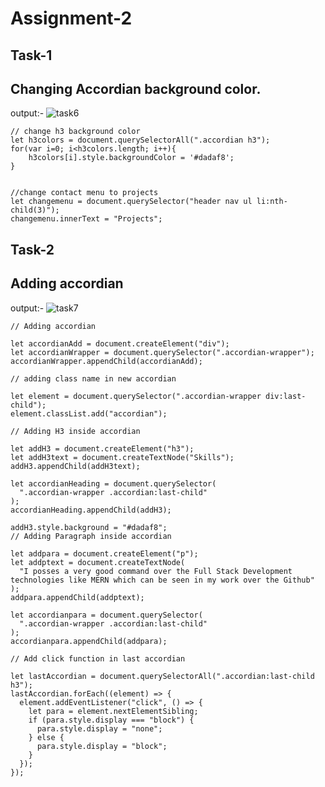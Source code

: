 # Assignment-2

## Task-1
## Changing Accordian background color.

output:-
![task6](https://user-images.githubusercontent.com/119742317/216393876-ff7edbe0-5fda-4940-a942-be3f224cf933.png)
```
// change h3 background color
let h3colors = document.querySelectorAll(".accordian h3");
for(var i=0; i<h3colors.length; i++){
    h3colors[i].style.backgroundColor = '#dadaf8';
}


//change contact menu to projects
let changemenu = document.querySelector("header nav ul li:nth-child(3)");
changemenu.innerText = "Projects";
```
## Task-2
## Adding accordian
output:-
![task7](https://user-images.githubusercontent.com/119742317/216396287-985ac529-00a2-4c44-bfb8-1d3815f6045c.png)

```
// Adding accordian

let accordianAdd = document.createElement("div");
let accordianWrapper = document.querySelector(".accordian-wrapper");
accordianWrapper.appendChild(accordianAdd);

// adding class name in new accordian

let element = document.querySelector(".accordian-wrapper div:last-child");
element.classList.add("accordian");

// Adding H3 inside accordian

let addH3 = document.createElement("h3");
let addH3text = document.createTextNode("Skills");
addH3.appendChild(addH3text);

let accordianHeading = document.querySelector(
  ".accordian-wrapper .accordian:last-child"
);
accordianHeading.appendChild(addH3);

addH3.style.background = "#dadaf8";
// Adding Paragraph inside accordian

let addpara = document.createElement("p");
let addptext = document.createTextNode(
  "I posses a very good command over the Full Stack Development technologies like MERN which can be seen in my work over the Github"
);
addpara.appendChild(addptext);

let accordianpara = document.querySelector(
  ".accordian-wrapper .accordian:last-child"
);
accordianpara.appendChild(addpara);

// Add click function in last accordian

let lastAccordian = document.querySelectorAll(".accordian:last-child h3");
lastAccordian.forEach((element) => {
  element.addEventListener("click", () => {
    let para = element.nextElementSibling;
    if (para.style.display === "block") {
      para.style.display = "none";
    } else {
      para.style.display = "block";
    }
  });
});
```
